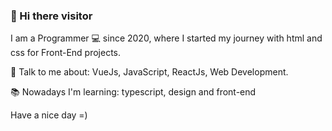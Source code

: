 ### 👋 Hi there visitor

I am a Programmer 💻 since 2020, where I started my journey with html and css for Front-End projects.

💬 Talk to me about: VueJs, JavaScript, ReactJs, Web Development.

📚 Nowadays I'm learning: typescript, design and front-end
 
Have a nice day =)

<!--
- 🔭 I’m currently working on ...
- 🌱 I’m currently learning ...
- 👯 I’m looking to collaborate on ...
- 🤔 I’m looking for help with ...
- 💬 Ask me about ...
- 📫 How to reach me: ...
- 😄 Pronouns: ...
- ⚡ Fun fact: ...
-->
